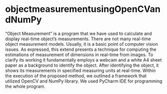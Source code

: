 # objectmeasurementusingOpenCVandNumPy
“Object Measurement” is a program that we have used to calculate and display real-time object’s measurements. There are not many real-time object measurement models. 
Usually, it is a basic point of computer vision issues. As expressed, this extend presents a technique for computing the estimations of measurement of dimensions in real-time from images. 
To clarify its working it fundamentally employs a webcam and a white A4 sheet paper as a background to identify the object. After identifying the object, 
it shows its measurements in specified measuring units at real-time. Within the execution of the proposed method, 
we outlined a framework that utilized OpenCV and NumPy library. We used PyCharm IDE for programming the whole program.


